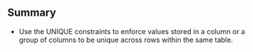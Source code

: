 ## Summary

- Use the UNIQUE constraints to enforce values stored in a column or a group of columns to be unique across rows within the same table.